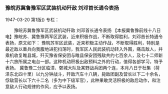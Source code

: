 ### 豫皖苏冀鲁豫军区武装机动歼敌  刘邓首长通令表扬

1947-03-20
第1版()
专栏：

　　豫皖苏冀鲁豫军区武装机动歼敌
    刘邓首长通令表扬
    【本报冀鲁豫前线十八日电】豫皖苏、冀鲁豫两军区武装，近来积极作战，不断取得胜利，刘邓首长特通令表扬，原文如下：
    豫皖苏军区武装，近来积极主动作战，不断取得胜利，特别是最近敌以重兵向我腹地进犯扫荡时，我军区人民武装机动转入外围，痛击敌人，并乘机收复睢县城，歼灭豫省保安团与睢县保安团残敌共约七百余人，及七十二师新十六旅所属之电台一部。这种机动积极出敌预料之外的行动，值得各部学习，特予表扬。
    冀鲁豫二分区临漳、鄄城大队及某野战兵团两个连，本月八日于杜集（荷泽东北四十里）以九分钟战斗，歼敌汽车十八辆，毙敌团副及营长以下二十余名，俘敌营长以下六十二名（多为中下级军官），此种果敢灵活积极的敌后动作，和注意敌人行动规律的作风，应予以表扬。
